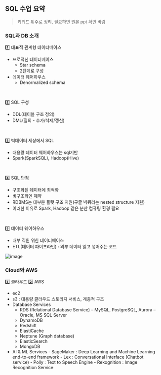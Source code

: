 ## SQL 수업 요약
> 키워드 위주로 정리, 필요하면 원본 ppt 확인 바람

### SQL과 DB 소개
1️⃣ 대표적 관계형 데이터베이스
  - 프로덕션 데이터베이스 
    - Star schema
    - 2단계로 구성
  - 데이터 웨어하우스
    - Denormalized schema

<br>

2️⃣ SQL 구성
   - DDL(테이블 구조 정의)
   - DML(질의 - 추가/삭제/갱신)

<br>

3️⃣ 빅데이터 세상에서 SQL
  - 대용량 데이터 웨어하우스는 sql기반
  - Spark(SparkSQL), Hadoop(Hive)

<br>

4️⃣ SQL 단점
  - 구조화된 데이터에 최적화
  - 비구조화엔 제약
  - RDBMS는 대부분 플랫 구조 지원(구글 빅쿼리는 nested structure 지원)
  - 이러한 이유로 Spark, Hadoop 같은 분산 컴퓨팅 환경 필요

<br>

5️⃣ 데이터 웨어하우스
  - 내부 직원 위한 데이터베이스
  - ETL(데이터 파이프라인) : 외부 데이터 읽고 넣어주는 코드


![image](https://github.com/jeslsy/DevCourse/assets/54103240/c45430c2-398a-4f41-ad17-c83557249d31)



### Cloud와 AWS
1️⃣ 클라우드
2️⃣ AWS
  - ec2
  - s3 : 대용량 클라우드 스토리지 서비스, 계층적 구조
  - Database Services 
    - RDS (Relational Database Service)
      – MySQL, PostgreSQL, Aurora
      – Oracle, MS SQL Server
    - DynamoDB
    - Redshift
    - ElastiCache
    - Neptune (Graph database)
    - ElasticSearch
    - MongoDB
  -  AI & ML Services
    - SageMaker : Deep Learning and Machine Learning end-to-end framework
    - Lex : Conversational Interface (Chatbot service)
    - Polly : Text to Speech Engine
    - Rekognition : Image Recognition Service
 
 
